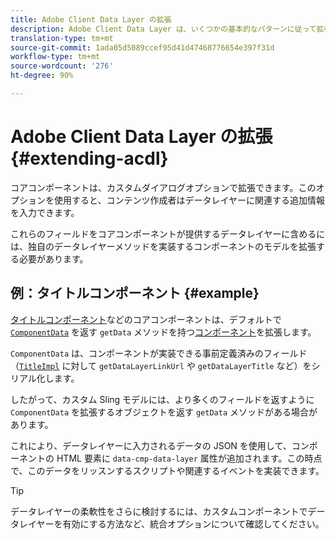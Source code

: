 ```yaml
---
title: Adobe Client Data Layer の拡張
description: Adobe Client Data Layer は、いくつかの基本的なパターンに従って拡張できます
translation-type: tm+mt
source-git-commit: 1ada05d5089ccef95d41d47468776654e397f31d
workflow-type: tm+mt
source-wordcount: '276'
ht-degree: 90%

---
```



# Adobe Client Data Layer の拡張 {#extending-acdl}

コアコンポーネントは、カスタムダイアログオプションで拡張できます。このオプションを使用すると、コンテンツ作成者はデータレイヤーに関連する追加情報を入力できます。

これらのフィールドをコアコンポーネントが提供するデータレイヤーに含めるには、独自のデータレイヤーメソッドを実装するコンポーネントのモデルを拡張する必要があります。

## 例：タイトルコンポーネント {#example}

[タイトルコンポーネント](https://github.com/adobe/aem-core-wcm-components/blob/master/bundles/core/src/main/java/com/adobe/cq/wcm/core/components/models/Title.java)などのコアコンポーネントは、デフォルトで [`ComponentData`](https://github.com/adobe/aem-core-wcm-components/blob/master/bundles/core/src/main/java/com/adobe/cq/wcm/core/components/models/datalayer/ComponentData.java) を返す `getData` メソッドを持つ[コンポーネント](https://github.com/adobe/aem-core-wcm-components/blob/master/bundles/core/src/main/java/com/adobe/cq/wcm/core/components/models/Title.java)を拡張します。

`ComponentData` は、コンポーネントが実装できる事前定義済みのフィールド（[`TitleImpl`](https://github.com/adobe/aem-core-wcm-components/blob/master/bundles/core/src/main/java/com/adobe/cq/wcm/core/components/internal/models/v1/TitleImpl.java) に対して `getDataLayerLinkUrl` や `getDataLayerTitle` など）をシリアル化します。

したがって、カスタム Sling モデルには、より多くのフィールドを返すように `ComponentData` を拡張するオブジェクトを返す `getData` メソッドがある場合があります。

これにより、データレイヤーに入力されるデータの JSON を使用して、コンポーネントの HTML 要素に `data-cmp-data-layer` 属性が追加されます。この時点で、このデータをリッスンするスクリプトや関連するイベントを実装できます。

>[!TIP]
>
>データレイヤーの柔軟性をさらに検討するには、カスタムコンポーネントでデータレイヤーを有効にする方法など、統合オプションについて確認してください。

